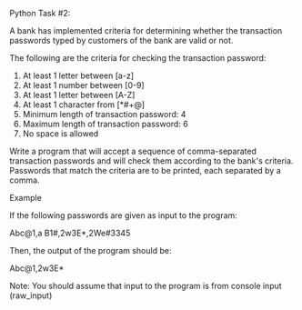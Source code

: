Python Task #2:
						
A bank has implemented criteria for determining whether the transaction passwords typed by customers of the bank are valid or not.
						
The following are the criteria for checking the transaction password:
						
1. At least 1 letter between [a-z]
2. At least 1 number between [0-9]
3. At least 1 letter between [A-Z]
4. At least 1 character from [*#+@]
5. Minimum length of transaction password: 4
6. Maximum length of transaction password: 6
7. No space is allowed
						
Write a program that will accept a sequence of comma-separated transaction passwords and will check them according to the bank's criteria. Passwords that match the criteria
are to be printed, each separated by a comma.
						
Example

If the following passwords are given as input to the program:

Abc@1,a B1#,2w3E*,2We#3345

Then, the output of the program should be:

Abc@1,2w3E*

Note: You should assume that input to the program is from console input (raw_input)